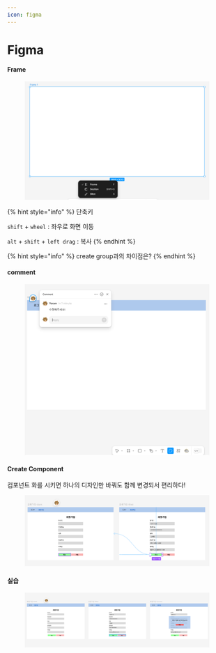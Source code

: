 ```yaml
---
icon: figma
---
```


# Figma

#### Frame

<figure><img src="../.gitbook/assets/image (10) (1).png" alt=""><figcaption></figcaption></figure>

{% hint style="info" %}
단축키

`shift` + `wheel` : 좌우로 화면 이동

`alt` + `shift` + `left drag` :  복사
{% endhint %}

{% hint style="info" %}
create group과의 차이점은?
{% endhint %}

#### comment&#x20;

<figure><img src="../.gitbook/assets/image (1) (1) (1) (1) (1).png" alt=""><figcaption></figcaption></figure>



#### Create Component &#x20;

컴포넌트 화를 시키면 하나의 디자인만 바꿔도 함께 변경되서 편리하다!

<figure><img src="../.gitbook/assets/image (2) (1) (1) (1).png" alt=""><figcaption></figcaption></figure>



#### 실습

<figure><img src="../.gitbook/assets/image (3) (1) (1).png" alt=""><figcaption></figcaption></figure>
